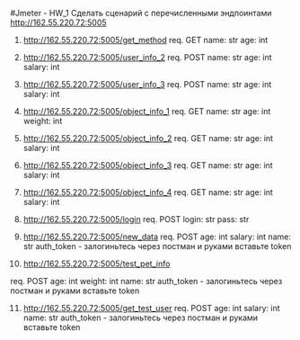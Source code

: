 #Jmeter - HW_1
Сделать сценарий с перечисленными эндпоинтами
http://162.55.220.72:5005

1) http://162.55.220.72:5005/get_method
req.
GET
name: str
age: int


2) http://162.55.220.72:5005/user_info_2
req.
POST
name: str
age: int
salary: int


3) http://162.55.220.72:5005/user_info_3
req.
POST
name: str
age: int
salary: int

4) http://162.55.220.72:5005/object_info_1
req.
GET
name: str
age: int
weight: int

5) http://162.55.220.72:5005/object_info_2
req.
GET
name: str
age: int
salary: int

6) http://162.55.220.72:5005/object_info_3
req.
GET
name: str
age: int
salary: int

7) http://162.55.220.72:5005/object_info_4
req.
GET
name: str
age: int
salary: int

8. http://162.55.220.72:5005/login
req.
POST
login: str
pass: str


9) http://162.55.220.72:5005/new_data
req.
POST
age: int
salary: int
name: str
auth_token - залогиньтесь через постман и руками вставьте token

10) http://162.55.220.72:5005/test_pet_info

req.
POST
age: int
weight: int
name: str
auth_token - залогиньтесь через постман и руками вставьте token

11) http://162.55.220.72:5005/get_test_user
req.
POST
age: int
salary: int
name: str
auth_token - залогиньтесь через постман и руками вставьте token
